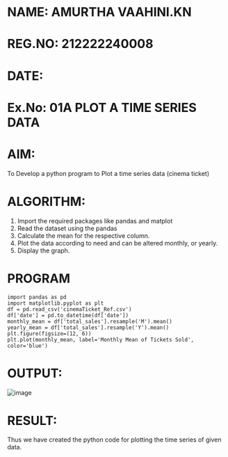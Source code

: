 # NAME: AMURTHA VAAHINI.KN
# REG.NO: 212222240008
# DATE:
# Ex.No: 01A PLOT A TIME SERIES DATA


# AIM:
To Develop a python program to Plot a time series data (cinema ticket)
# ALGORITHM:
1. Import the required packages like pandas and matplot
2. Read the dataset using the pandas
3. Calculate the mean for the respective column.
4. Plot the data according to need and can be altered monthly, or yearly.
5. Display the graph.
# PROGRAM
```
import pandas as pd
import matplotlib.pyplot as plt
df = pd.read_csv('cinemaTicket_Ref.csv')
df['date'] = pd.to_datetime(df['date'])
monthly_mean = df['total_sales'].resample('M').mean()
yearly_mean = df['total_sales'].resample('Y').mean()
plt.figure(figsize=(12, 6))
plt.plot(monthly_mean, label='Monthly Mean of Tickets Sold', color='blue')
```

# OUTPUT:
![image](https://github.com/user-attachments/assets/7d1a5b47-fcc1-465e-bd26-1ca2951cb3df)







# RESULT:
Thus we have created the python code for plotting the time series of given data.
